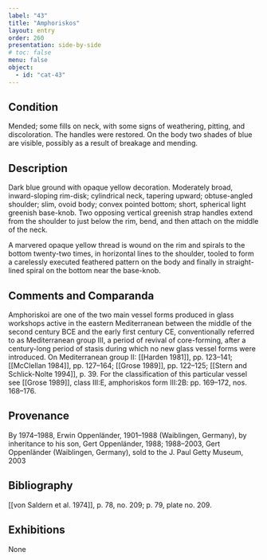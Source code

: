 ```yaml
---
label: "43"
title: "Amphoriskos"
layout: entry
order: 260
presentation: side-by-side
# toc: false
menu: false
object:
  - id: "cat-43"
---
```


## Condition

Mended; some fills on neck, with some signs of weathering, pitting, and discoloration. The handles were restored. On the body two shades of blue are visible, possibly as a result of breakage and mending.

## Description

Dark blue ground with opaque yellow decoration. Moderately broad, inward-sloping rim-disk; cylindrical neck, tapering upward; obtuse-angled shoulder; slim, ovoid body; convex pointed bottom; short, spherical light greenish base-knob. Two opposing vertical greenish strap handles extend from the shoulder to just below the rim, bend, and then attach on the middle of the neck.

A marvered opaque yellow thread is wound on the rim and spirals to the bottom twenty-two times, in horizontal lines to the shoulder, tooled to form a carelessly executed feathered pattern on the body and finally in straight-lined spiral on the bottom near the base-knob.

## Comments and Comparanda

Amphoriskoi are one of the two main vessel forms produced in glass workshops active in the eastern Mediterranean between the middle of the second century BCE and the early first century CE, conventionally referred to as Mediterranean group III, a period of revival of core-forming, after a century-long period of stasis during which no new glass vessel forms were introduced. On Mediterranean group II: [[Harden 1981]], pp. 123–141; [[McClellan 1984]], pp. 127–164; [[Grose 1989]], pp. 122–125; [[Stern and Schlick-Nolte 1994]], p. 39. For the classification of this particular vessel see [[Grose 1989]], class III:E, amphoriskos form III:2B: pp. 169–172, nos. 168–176.

## Provenance

By 1974–1988, Erwin Oppenländer, 1901–1988 (Waiblingen, Germany), by inheritance to his son, Gert Oppenländer, 1988; 1988–2003, Gert Oppenländer (Waiblingen, Germany), sold to the J. Paul Getty Museum, 2003

## Bibliography

[[von Saldern et al. 1974]], p. 78, no. 209; p. 79, plate no. 209.

## Exhibitions

None